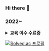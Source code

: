 ### Hi there 👋




### 2022~
<details>
  <summary><strong>교육 이수 수료증</strong></summary>
<div markdown="1">
  <img src="https://user-images.githubusercontent.com/54111883/171926286-42035272-9e5f-47bd-a750-0b8429784d20.png" width='100' />
  <img src="https://user-images.githubusercontent.com/54111883/171925363-61852ec5-9c6d-4d52-8488-31d158cf4fea.jpg" width='100' />
  <img src="https://user-images.githubusercontent.com/54111883/171925521-30796145-241f-4eb3-b5c5-42a546c100c0.jpg" width='100' />
  <img src="https://user-images.githubusercontent.com/54111883/171929314-0190e0fa-cf91-4c89-8d5d-5839610d3cb4.png" width='100' />
</div>
</details>

[![Solved.ac
프로필](http://mazassumnida.wtf/api/v2/generate_badge?boj=choo121600)](https://solved.ac/choo121600)

<!--
**choo121600/choo121600** is a ✨ _special_ ✨ repository because its `README.md` (this file) appears on your GitHub profile.

Here are some ideas to get you started:

- 🔭 I’m currently working on ...
- 🌱 I’m currently learning ...
- 👯 I’m looking to collaborate on ...
- 🤔 I’m looking for help with ...
- 💬 Ask me about ...
- 📫 How to reach me: ...
- 😄 Pronouns: ...
- ⚡ Fun fact: ...
-->
